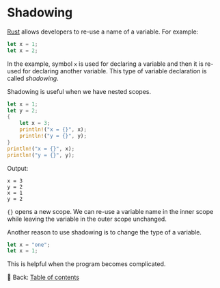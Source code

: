 # Shadowing

[Rust](https://www.rust-lang.org/) allows developers to re-use a name of a variable.
For example:

```rust
let x = 1;
let x = 2;
```

In the example, symbol `x` is used for declaring a variable and then it is re-used for declaring another variable.
This type of variable declaration is called *shadowing*.

Shadowing is useful when we have nested scopes.

```rust
let x = 1;
let y = 2;
{
    let x = 3;
    println!("x = {}", x);
    println!("y = {}", y);
}
println!("x = {}", x);
println!("y = {}", y);
```

Output:

```text
x = 3
y = 2
x = 1
y = 2
```

`{}` opens a new scope.
We can re-use a variable name in the inner scope while leaving the variable in the outer scope unchanged.

Another reason to use shadowing is to change the type of a variable.

```rust
let x = "one";
let x = 1;
```

This is helpful when the program becomes complicated.

<!-- :arrow_right:  Next:  -->

:blue_book: Back: [Table of contents](./../README.md)

